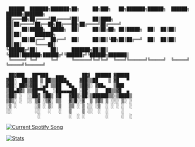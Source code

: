 ```
 ██████  ███████╗███████╗██╗     ██╗███╗   ██╗███████╗██████╗  ██████╗  ██████╗███████╗
██╔═══██╗██╔════╝██╔════╝██║     ██║████╗  ██║██╔════╝██╔══██╗██╔═══██╗██╔════╝██╔════╝
██║   ██║█████╗  █████╗  ██║     ██║██╔██╗ ██║█████╗  ██║  ██║██║   ██║██║     ███████╗
██║   ██║██╔══╝  ██╔══╝  ██║     ██║██║╚██╗██║██╔══╝  ██║  ██║██║   ██║██║     ╚════██║
╚██████╔╝██║     ██║     ███████╗██║██║ ╚████║███████╗██████╔╝╚██████╔╝╚██████╗███████║
 ╚═════╝ ╚═╝     ╚═╝     ╚══════╝╚═╝╚═╝  ╚═══╝╚══════╝╚═════╝  ╚═════╝  ╚═════╝╚══════╝
```

```
 ██▓███   ██▀███   ▄▄▄       ██▓  ██████ ▓█████ 
▓██░  ██▒▓██ ▒ ██▒▒████▄    ▓██▒▒██    ▒ ▓█   ▀ 
▓██░ ██▓▒▓██ ░▄█ ▒▒██  ▀█▄  ▒██▒░ ▓██▄   ▒███   
▒██▄█▓▒ ▒▒██▀▀█▄  ░██▄▄▄▄██ ░██░  ▒   ██▒▒▓█  ▄ 
▒██▒ ░  ░░██▓ ▒██▒ ▓█   ▓██▒░██░▒██████▒▒░▒████▒
▒▓▒░ ░  ░░ ▒▓ ░▒▓░ ▒▒   ▓▒█░░▓  ▒ ▒▓▒ ▒ ░░░ ▒░ ░
░▒ ░       ░▒ ░ ▒░  ▒   ▒▒ ░ ▒ ░░ ░▒  ░ ░ ░ ░  ░
░░         ░░   ░   ░   ▒    ▒ ░░  ░  ░     ░   
            ░           ░  ░ ░        ░     ░  ░
```

<a href="https://0fflineDocs.pythonanywhere.com/?spin=true&eq_color=rainbow&theme=dark">
  <img
    src="https://0fflineDocs.pythonanywhere.com/?spin=true&eq_color=rainbow&theme=dark"
    alt="Current Spotify Song"
  />
</a>

[![Stats](https://github-readme-stats.vercel.app/api?username=0fflinedocs&hide=contribs,prs&show_icons=true&theme=dracula)](https://github.com/0fflinedocs/github-readme-stats)

[//]: ![tool-eye](https://github.com/user-attachments/assets/8e79536d-72b7-497e-b8c7-b6205269ed77)      
